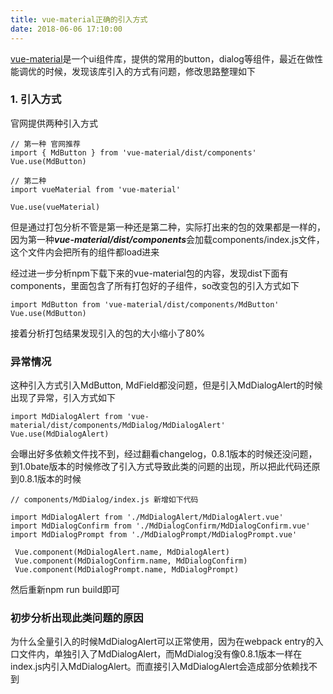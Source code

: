 ```yaml
---
title: vue-material正确的引入方式
date: 2018-06-06 17:10:00
---
```


[vue-material](https://vuematerial.io/)是一个ui组件库，提供的常用的button，dialog等组件，最近在做性能调优的时候，发现该库引入的方式有问题，修改思路整理如下

<!-- more -->

### 1. 引入方式

官网提供两种引入方式

```
// 第一种 官网推荐
import { MdButton } from 'vue-material/dist/components'
Vue.use(MdButton)

// 第二种
import vueMaterial from 'vue-material'

Vue.use(vueMaterial)
```

但是通过打包分析不管是第一种还是第二种，实际打出来的包的效果都是一样的，
因为第一种***vue-material/dist/components***会加载components/index.js文件，这个文件内会把所有的组件都load进来

经过进一步分析npm下载下来的vue-material包的内容，发现dist下面有components，里面包含了所有打包好的子组件，so改变包的引入方式如下

```
import MdButton from 'vue-material/dist/components/MdButton'
Vue.use(MdButton)
```
接着分析打包结果发现引入的包的大小缩小了80%

### 异常情况

这种引入方式引入MdButton, MdField都没问题，但是引入MdDialogAlert的时候出现了异常，引入方式如下

```
import MdDialogAlert from 'vue-material/dist/components/MdDialog/MdDialogAlert'
Vue.use(MdDialogAlert)
```
会曝出好多依赖文件找不到，经过翻看changelog，0.8.1版本的时候还没问题，到1.0bate版本的时候修改了引入方式导致此类的问题的出现，所以把此代码还原到0.8.1版本的时候

```
// components/MdDialog/index.js 新增如下代码

import MdDialogAlert from './MdDialogAlert/MdDialogAlert.vue'
import MdDialogConfirm from './MdDialogConfirm/MdDialogConfirm.vue'
import MdDialogPrompt from './MdDialogPrompt/MdDialogPrompt.vue'

 Vue.component(MdDialogAlert.name, MdDialogAlert)
 Vue.component(MdDialogConfirm.name, MdDialogConfirm)
 Vue.component(MdDialogPrompt.name, MdDialogPrompt)
```
然后重新npm run build即可


### 初步分析出现此类问题的原因

为什么全量引入的时候MdDialogAlert可以正常使用，因为在webpack entry的入口文件内，单独引入了MdDialogAlert，而MdDialog没有像0.8.1版本一样在index.js内引入MdDialogAlert。而直接引入MdDialogAlert会造成部分依赖找不到


